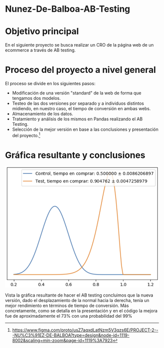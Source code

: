 # Nunez-De-Balboa-AB-Testing

# Objetivo principal

En el siguiente proyecto se busca realizar un CRO de la página web de un ecommerce a través de AB testing.

# Proceso del proyecto a nivel general

El proceso se divide en los siguientes pasos:

- Modificación de una versión "standard" de la web de forma que tengamos dos modelos.
- Testeo de las dos versiones por separado y a individuos distintos midiendo, en nuestro caso, el tiempo de conversión en ambas webs.
- Almacenamiento de los datos.
- Tratamiento y análisis de los mismos en Pandas realizando el AB Testing.
- Selección de la mejor versión en base a las conclusiones y presentación del proyecto.[^1]

# Gráfica resultante y conclusiones

![Gráfica](img/grafica.png)

Vista la gráfica resultante de hacer el AB testing concluimos que la nueva versión, dado el desplazamiento de la normal hacia la derecha, tenía un mejor rendimiento en términos de tiempo de conversión. Más concretamente, como se detalla en la presentación y en el código la mejora fue de aproximadamente el 73% con una probabilidad del 99%

[^1]: https://www.figma.com/proto/usZ7aqxdLatNzm5V3qzs6E/PROJECT-2---NU%C3%91EZ-DE-BALBOA?type=design&node-id=1119-8002&scaling=min-zoom&page-id=1119%3A7923
